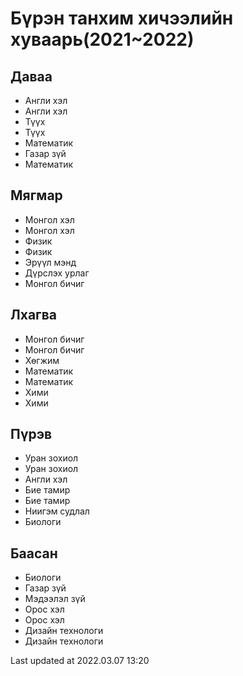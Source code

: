 # Бүрэн танхим хичээлийн хуваарь(2021~2022)

## Даваа
* Англи хэл
* Англи хэл
* Түүх
* Түүх
* Математик
* Газар зүй
* Математик

## Мягмар
* Монгол хэл
* Монгол хэл
* Физик
* Физик
* Эрүүл мэнд
* Дүрслэх урлаг
* Монгол бичиг

## Лхагва
* Монгол бичиг
* Монгол бичиг
* Хөгжим
* Математик
* Математик
* Хими
* Хими

## Пүрэв
* Уран зохиол
* Уран зохиол
* Англи хэл
* Бие тамир
* Бие тамир
* Ниигэм судлал
* Биологи

## Баасан
* Биологи
* Газар зүй
* Мэдээлэл зүй
* Орос хэл
* Орос хэл
* Дизайн технологи
* Дизайн технологи

Last updated at 2022.03.07 13:20
